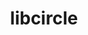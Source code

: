 ---
title: "libcircle"
layout: cache
categories: [package, develop]
meta: {"versions": ["0.3.0"], "compilers": ["gcc@=11.1.0", "oneapi@=2023.2.0"], "oss": ["ubuntu20.04"], "platforms": ["linux"], "targets": ["ppc64le", "x86_64", "x86_64_v3"], "stacks": ["e4s", "e4s-oneapi", "e4s-power", "root"], "num_specs": 9, "num_specs_by_stack": {"root": 9, "e4s-power": 3, "e4s-oneapi": 3, "e4s": 3}}
spec_details: [{"hash": "ub5hassc3djqktldtv3a5uk4rh3smdoq", "compiler": "gcc@=11.1.0", "versions": ["0.3.0"], "os": "ubuntu20.04", "platform": "linux", "target": "ppc64le", "variants": ["build_system=autotools"], "stacks": ["root", "e4s-power"], "size": "-", "tarball": "https://binaries.spack.io/develop/build_cache/linux-ubuntu20.04-ppc64le/gcc-11.1.0/libcircle-0.3.0/linux-ubuntu20.04-ppc64le-gcc-11.1.0-libcircle-0.3.0-ub5hassc3djqktldtv3a5uk4rh3smdoq.spack"}, {"hash": "cnnhx2szrl7y744p4tnvhvi6qwc3kwdr", "compiler": "gcc@=11.1.0", "versions": ["0.3.0"], "os": "ubuntu20.04", "platform": "linux", "target": "ppc64le", "variants": ["build_system=autotools"], "stacks": ["root", "e4s-power"], "size": "-", "tarball": "https://binaries.spack.io/develop/build_cache/linux-ubuntu20.04-ppc64le/gcc-11.1.0/libcircle-0.3.0/linux-ubuntu20.04-ppc64le-gcc-11.1.0-libcircle-0.3.0-cnnhx2szrl7y744p4tnvhvi6qwc3kwdr.spack"}, {"hash": "x4gfvrlv6q47hqpzghr4xdqrpjccfuj3", "compiler": "gcc@=11.1.0", "versions": ["0.3.0"], "os": "ubuntu20.04", "platform": "linux", "target": "ppc64le", "variants": ["build_system=autotools"], "stacks": ["root", "e4s-power"], "size": "-", "tarball": "https://binaries.spack.io/develop/build_cache/linux-ubuntu20.04-ppc64le/gcc-11.1.0/libcircle-0.3.0/linux-ubuntu20.04-ppc64le-gcc-11.1.0-libcircle-0.3.0-x4gfvrlv6q47hqpzghr4xdqrpjccfuj3.spack"}, {"hash": "pjlwwlt2gs5ipkgwsfaw7fpjhcwoeapw", "compiler": "oneapi@=2023.2.0", "versions": ["0.3.0"], "os": "ubuntu20.04", "platform": "linux", "target": "x86_64", "variants": ["build_system=autotools"], "stacks": ["root", "e4s-oneapi"], "size": "-", "tarball": "https://binaries.spack.io/develop/build_cache/linux-ubuntu20.04-x86_64/oneapi-2023.2.0/libcircle-0.3.0/linux-ubuntu20.04-x86_64-oneapi-2023.2.0-libcircle-0.3.0-pjlwwlt2gs5ipkgwsfaw7fpjhcwoeapw.spack"}, {"hash": "piwyuhucfmvxjgajeb5dzv6d3ugliknt", "compiler": "oneapi@=2023.2.0", "versions": ["0.3.0"], "os": "ubuntu20.04", "platform": "linux", "target": "x86_64", "variants": ["build_system=autotools"], "stacks": ["root", "e4s-oneapi"], "size": "-", "tarball": "https://binaries.spack.io/develop/build_cache/linux-ubuntu20.04-x86_64/oneapi-2023.2.0/libcircle-0.3.0/linux-ubuntu20.04-x86_64-oneapi-2023.2.0-libcircle-0.3.0-piwyuhucfmvxjgajeb5dzv6d3ugliknt.spack"}, {"hash": "4eqpspurhoz7brehyixjicmbefiodani", "compiler": "oneapi@=2023.2.0", "versions": ["0.3.0"], "os": "ubuntu20.04", "platform": "linux", "target": "x86_64", "variants": ["build_system=autotools"], "stacks": ["root", "e4s-oneapi"], "size": "-", "tarball": "https://binaries.spack.io/develop/build_cache/linux-ubuntu20.04-x86_64/oneapi-2023.2.0/libcircle-0.3.0/linux-ubuntu20.04-x86_64-oneapi-2023.2.0-libcircle-0.3.0-4eqpspurhoz7brehyixjicmbefiodani.spack"}, {"hash": "kegrifpbkwt3unwqaahhnzeznm26ihwu", "compiler": "gcc@=11.1.0", "versions": ["0.3.0"], "os": "ubuntu20.04", "platform": "linux", "target": "x86_64_v3", "variants": ["build_system=autotools"], "stacks": ["root", "e4s"], "size": "-", "tarball": "https://binaries.spack.io/develop/build_cache/linux-ubuntu20.04-x86_64_v3/gcc-11.1.0/libcircle-0.3.0/linux-ubuntu20.04-x86_64_v3-gcc-11.1.0-libcircle-0.3.0-kegrifpbkwt3unwqaahhnzeznm26ihwu.spack"}, {"hash": "ehhr3tw3o5n6jpbygflm3gsiwvm44vre", "compiler": "gcc@=11.1.0", "versions": ["0.3.0"], "os": "ubuntu20.04", "platform": "linux", "target": "x86_64_v3", "variants": ["build_system=autotools"], "stacks": ["root", "e4s"], "size": "-", "tarball": "https://binaries.spack.io/develop/build_cache/linux-ubuntu20.04-x86_64_v3/gcc-11.1.0/libcircle-0.3.0/linux-ubuntu20.04-x86_64_v3-gcc-11.1.0-libcircle-0.3.0-ehhr3tw3o5n6jpbygflm3gsiwvm44vre.spack"}, {"hash": "o6hsiha2hatwwqs7cpan4xi44f6eyuev", "compiler": "gcc@=11.1.0", "versions": ["0.3.0"], "os": "ubuntu20.04", "platform": "linux", "target": "x86_64_v3", "variants": ["build_system=autotools"], "stacks": ["root", "e4s"], "size": "-", "tarball": "https://binaries.spack.io/develop/build_cache/linux-ubuntu20.04-x86_64_v3/gcc-11.1.0/libcircle-0.3.0/linux-ubuntu20.04-x86_64_v3-gcc-11.1.0-libcircle-0.3.0-o6hsiha2hatwwqs7cpan4xi44f6eyuev.spack"}]
---